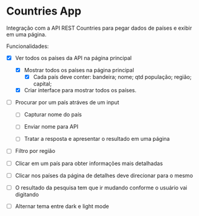 # Countries App

Integração com a API REST Countries para pegar dados de países e exibir em uma página.

Funcionalidades:

- [x] Ver todos os países da API na página principal 
  - [x] Mostrar todos os países na página principal
    - [x] Cada país deve conter: bandeira; nome; qtd população; região; capital;
  - [x] Criar interface para mostrar todos os países.

- [ ] Procurar por um país atráves de um input
  - [ ] Capturar nome do país
  - [ ] Enviar nome para API
  - [ ] Tratar a resposta e apresentar o resultado em uma página


- [ ] Filtro por região
- [ ] Clicar em um país para obter informações mais detalhadas
- [ ] Clicar nos países da página de detalhes deve direcionar para o mesmo

- [ ] O resultado da pesquisa tem que ir mudando conforme o usuário vai digitando
- [ ] Alternar tema entre dark e light mode

